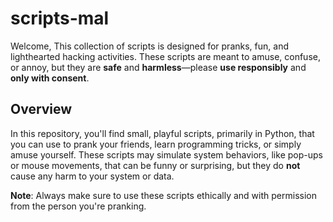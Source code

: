 # scripts-mal

Welcome, This collection of scripts is designed for pranks, fun, and lighthearted hacking activities. These scripts are meant to amuse, confuse, or annoy, but they are **safe** and **harmless**—please **use responsibly** and **only with consent**.

## Overview

In this repository, you'll find small, playful scripts, primarily in Python, that you can use to prank your friends, learn programming tricks, or simply amuse yourself. These scripts may simulate system behaviors, like pop-ups or mouse movements, that can be funny or surprising, but they do **not** cause any harm to your system or data.

**Note**: Always make sure to use these scripts ethically and with permission from the person you're pranking.
